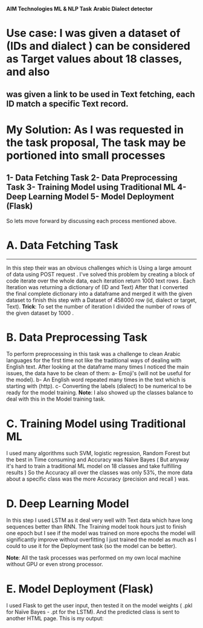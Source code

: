 **AIM Technologies ML & NLP Task**
**Arabic Dialect detector**
# Use case: I was given a dataset of (IDs and dialect ) can be considered as Target values about 18 classes, and also
was given a link to be used in Text fetching, each ID match a specific Text record.
------------------------------------------------------------------------------------------------
# My Solution: As I was requested in the task proposal, The task may be portioned into small processes
1- Data Fetching Task
2- Data Preprocessing Task
3- Training Model using Traditional ML
4- Deep Learning Model
5- Model Deployment (Flask)
------------------------------------------------------------------------------------------------
So lets move forward by discussing each process mentioned above.

# A. Data Fetching Task
------------------------
In this step their was an obvious challenges which is Using a large amount of data using POST request .
I've solved this problem by creating a block of code iterate over the whole data, each iteration return 1000 text
rows . Each Iteration was returning a dictionary of (ID and Text)
After that I converted the final complete dictionary into a dataframe and merged it with the given dataset to
finish this step with a Dataset of 458000 row (id, dialect or target, Text).
**Trick**: To set the number of iteration I divided the number of rows of the given dataset by 1000 .


# B. Data Preprocessing Task
To perform preprocessing in this task was a challenge to clean Arabic languages for the first time not like the
traditional ways of dealing with English text.
After looking at the dataframe many times I noticed the main issues, the data have to be clean of them:
    a- Emoji's (will not be useful for the model).
    b- An English word repeated many times in the text which is starting with (http).
    c- Converting the labels (dialect) to be numerical to be ready for the model training.
**Note**: I also showed up the classes balance to deal with this in the Model training task.


# C. Training Model using Traditional ML
I used many algorithms such SVM, logistic regression, Random Forest but the best in Time consuming and
Accuracy was Naïve Bayes ( But anyway it's hard to train a traditional ML model on 18 classes and take fulfilling
results )
So the Accuracy all over the classes was only 53%, the more data about a specific class was the more Accuracy
(precision and recall ) was.


# D. Deep Learning Model
In this step I used LSTM as it deal very well with Text data which have long sequences better than RNN.
The Training model took hours just to finish one epoch but I see if the model was trained on more epochs
the model will significantly improve without overfitting I just trained the model as much as I could to use it
for the Deployment task (so the model can be better).

**Note**: All the task processes was performed on my own local machine without GPU or even strong processor.


# E. Model Deployment (Flask)
I used Flask to get the user input, then tested it on the model weights ( .pkl for Naïve Bayes - .pt for the
LSTM). And the predicted class is sent to another HTML page.
This is my output:
